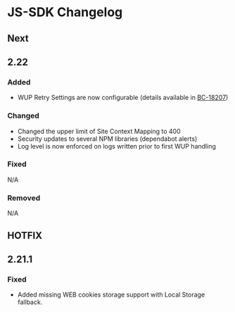 # JS-SDK Changelog

## Next
## 2.22

### Added

- WUP Retry Settings are now configurable (details available in [BC-18207](https://biocatch.atlassian.net/browse/BC-18207))

### Changed

- Changed the upper limit of Site Context Mapping to 400 
- Security updates to several NPM libraries (dependabot alerts)
- Log level is now enforced on logs written prior to first WUP handling 

### Fixed 

N/A

### Removed

N/A

## HOTFIX
## 2.21.1

### Fixed

- Added missing WEB cookies storage support with Local Storage fallback.
 



